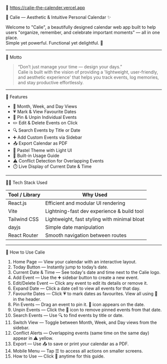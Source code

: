 
🔗 https://calie-the-calender.vercel.app

📅 Calie — Aesthetic & Intuitive Personal Calendar ✨

Welcome to "Calie", a beautifully designed calendar web app built to help users "organize, remember, and celebrate important moments" — all in one place.  
Simple yet powerful. Functional yet delightful. 🌸

---

🎯 Motto

> “Don’t just manage your time — design your days.”  
Calie is built with the vision of providing a 'lightweight, user-friendly, and aesthetic experience' that helps you track events, log memories, and stay productive effortlessly.

---

🚀 Features

- 📆 Month, Week, and Day Views
- 💗 Mark & View Favourite Dates
- 📌 Pin & Unpin Individual Events
- ✏️ Edit & Delete Events on Click
- 🔍 Search Events by Title or Date
- ➕ Add Custom Events via Sidebar
- 📤 Export Calendar as PDF
- 🎨 Pastel Theme with Light UI
- 📘 Built-in Usage Guide
- ⚠️ Conflict Detection for Overlapping Events
- ⏱️ Live Display of Current Date & Time

---

🧑‍💻 Tech Stack Used

| Tool / Library   | Why Used                                          |
|------------------|---------------------------------------------------|
| React.js         | Efficient and modular UI rendering                |
| Vite             | Lightning-fast dev experience & build tool        |
| Tailwind CSS     | Lightweight, fast styling with minimal bloat      |
| dayjs            | Simple date manipulation                          |
| React Router     | Smooth navigation between routes                  |

---

🧾 How to Use Calie

1. Home Page — View your calendar with an interactive layout.
2. Today Button — Instantly jump to today’s date.
3. Current Date & Time — See today's date and time next to the Calie logo.
4. Add Event — Use the ➕ sidebar button to create a new event.
5. Edit/Delete Event — Click any event to edit its details or remove it.
6. Expand Date — Click a date cell to view all events for that day.
7. Favourite Dates — Click 💗 to mark dates as favourites. View all using 💙 in the header.
8. Pin Events — Drag an event to pin it. 📌 icon appears on the date.
9. Unpin Events — Click the 📌 icon to remove pinned events from that date.
10. Search Events — Use 🔍 to find events by title or date.
11. Switch View — Toggle between Month, Week, and Day views from the sidebar.
12. Conflict Alerts — Overlapping events (same time on the same day) appear in ⚠️ yellow.
13. Export — Use 📤 to save or print your calendar as a PDF.
14. Mobile Menu — Tap ☰ to access all actions on smaller screens.
15. How to Use — Click 📘 anytime for this guide.

